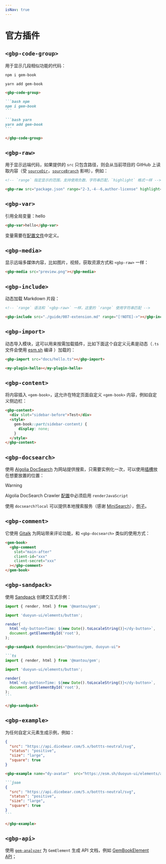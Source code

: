 ```yaml
---
isNav: true
---
```


# 官方插件

## `<gbp-code-group>`

用于显示几段相似功能的代码：

<gbp-code-group>

```bash npm
npm i gem-book
```

```bash yarn
yarn add gem-book
```

</gbp-code-group>

````md
<gbp-code-group>

```bash npm
npm i gem-book
```

```bash yarn
yarn add gem-book
```

</gbp-code-group>
````

## `<gbp-raw>`

用于显示远端代码，如果提供的 `src` 只包含路径，则会从当前项目的 GitHub 上读取内容（受 [`sourceDir`](./002-cli.md#--source-dir)，[`sourceBranch`](./002-cli.md#--source-branch) 影响），例如：

<gbp-raw src="package.json" range="2-3,-4--6,author-license" highlight="-5,author"></gbp-raw>

```md
<!-- `range` 指定显示的范围，支持使用负数、字符串匹配，`highlight` 格式一样 -->

<gbp-raw src="package.json" range="2-3,-4--6,author-license" highlight="-5,author"></gbp-raw>
```

## `<gbp-var>`

引用全局变量：<gbp-var>hello</gbp-var>

```md
<gbp-var>hello</gbp-var>
```

变量需要在[配置文件](./002-cli.md)中定义。

## `<gbp-media>`

显示远端多媒体内容，比如图片，视频，获取资源方式和 `<gbp-raw>` 一样：

```md
<gbp-media src="preview.png"></gbp-media>
```

## `<gbp-include>`

动态加载 Markdown 片段：

<gbp-include src="./guide/007-extension.md" range="[!NOTE]->"></gbp-include>

```md
<!-- `range` 语法和 `<gbp-raw>` 一样，这里的 `range` 使用字符串匹配 -->

<gbp-include src="./guide/007-extension.md" range="[!NOTE]->"></gbp-include>
```

## `<gbp-import>`

动态导入模块，这可以用来按需加载插件，比如下面这个自定义元素是动态（`.ts` 文件会使用 [esm.sh](https://esm.sh/) 编译 ）加载的：

<gbp-import src="docs/hello.ts"></gbp-import>

<my-plugin-hello></my-plugin-hello>

```md
<gbp-import src="docs/hello.ts"></gbp-import>

<my-plugin-hello></my-plugin-hello>
```

## `<gbp-content>`

将内容插入 `<gem-book>`，这允许在特定页面自定义 `<gem-book>` 内容，例如自定义侧边栏：

```md
<gbp-content>
  <div slot="sidebar-before">Test</div>
  <style>
    gem-book::part(sidebar-content) {
      display: none;
    }
  </style>
</gbp-content>
```

## `<gbp-docsearch>`

使用 [Algolia DocSearch](https://docsearch.algolia.com/) 为网站提供搜索，只需要实例化一次，可以使用[插槽](./guide/007-extension.md#插槽)放在想要放置的位置：

<gbp-raw src="docs/template.html" range="13--4"></gbp-raw>

> [!WARNING]
>
> Algolia DocSearch Crawler [配置](https://crawler.algolia.com/admin/crawlers)中必须启用 `renderJavaScript`

使用 `docsearch?local` 可以提供本地搜索服务（感谢 [MiniSearch](https://github.com/lucaong/minisearch/)），[例子](https://duoyun-ui.gemjs.org)。

## `<gbp-comment>`

它使用 [Gitalk](https://github.com/gitalk/gitalk) 为网站带来评论功能，和 `<gbp-docsearch>` 类似的使用方式：

```html
<gem-book>
  <gbp-comment
    slot="main-after"
    client-id="xxx"
    client-secret="xxx"
  ></gbp-comment>
</gem-book>
```

## `<gbp-sandpack>`

使用 [Sandpack](https://sandpack.codesandbox.io/) 创建交互式示例：

<gbp-sandpack dependencies="@mantou/gem, duoyun-ui">

```ts
import { render, html } from '@mantou/gem';

import 'duoyun-ui/elements/button';

render(
  html`<dy-button>Time: ${new Date().toLocaleString()}</dy-button>`,
  document.getElementById('root'),
);
```

</gbp-sandpack>

````md
<gbp-sandpack dependencies="@mantou/gem, duoyun-ui">

```ts
import { render, html } from '@mantou/gem';

import 'duoyun-ui/elements/button';

render(
  html`<dy-button>Time: ${new Date().toLocaleString()}</dy-button>`,
  document.getElementById('root'),
);
```

</gbp-sandpack>
````

## `<gbp-example>`

为任何自定义元素生成示例，例如：

<gbp-example name="dy-avatar"  src="https://esm.sh/duoyun-ui/elements/avatar">

```json
{
  "src": "https://api.dicebear.com/5.x/bottts-neutral/svg",
  "status": "positive",
  "size": "large",
  "square": true
}
```

</gbp-example>

````md
<gbp-example name="dy-avatar"  src="https://esm.sh/duoyun-ui/elements/avatar">

```json
{
  "src": "https://api.dicebear.com/5.x/bottts-neutral/svg",
  "status": "positive",
  "size": "large",
  "square": true
}
```

</gbp-example>
````

## `<gbp-api>`

使用 [`gem-analyzer`](https://github.com/mantou132/gem/blob/main/packages/gem-analyzer) 为 `GemElement` 生成 API 文档，例如 [GemBookElement API](./004-api.md)；
